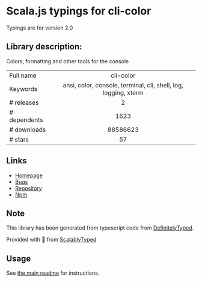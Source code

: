 
# Scala.js typings for cli-color

Typings are for version 2.0

## Library description:
Colors, formatting and other tools for the console

|                    |                 |
| ------------------ | :-------------: |
| Full name          | cli-color |
| Keywords           | ansi, color, console, terminal, cli, shell, log, logging, xterm |
| # releases         | 2 |
| # dependents       | 1623 |
| # downloads        | 88586623 |
| # stars            | 57 |

## Links
- [Homepage](https://github.com/medikoo/cli-color#readme)
- [Bugs](https://github.com/medikoo/cli-color/issues)
- [Repository](https://github.com/medikoo/cli-color)
- [Npm](https://www.npmjs.com/package/cli-color)
    


## Note
This library has been generated from typescript code from [DefinitelyTyped](https://definitelytyped.org).

Provided with :purple_heart: from [ScalablyTyped](https://github.com/oyvindberg/ScalablyTyped)

## Usage
See [the main readme](../../readme.md) for instructions.


